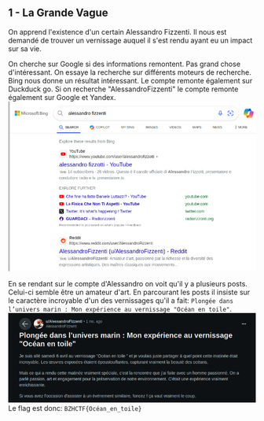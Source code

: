## 1 - La Grande Vague
On apprend l'existence d'un certain Alessandro Fizzenti. Il nous est demandé de trouver un vernissage auquel il s'est rendu ayant eu un impact sur sa vie.

On cherche sur Google si des informations remontent. Pas grand chose d'intéressant. On essaye la recherche sur différents moteurs de recherche. Bing nous donne un résultat intéressant. Le compte remonte également sur Duckduck go.
Si on recherche "AlessandroFizzenti" le compte remonte également sur Google et Yandex.
![](img/bing.png)

En se rendant sur le compte d'Alessandro on voit qu'il y a plusieurs posts. Celui-ci semble être un amateur d'art. En parcourant les posts il insiste sur le caractère incroyable d'un des vernissages qu'il a fait: `Plongée dans l’univers marin : Mon expérience au vernissage "Océan en toile"`.
![](img/post_vernissage.png)
Le flag est donc: `BZHCTF{Océan_en_toile}`
